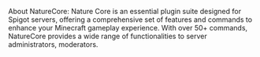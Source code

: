 About NatureCore:
Nature Core is an essential plugin suite designed for Spigot servers, offering a comprehensive set of features and commands to enhance your Minecraft gameplay experience. With over 50+ commands, NatureCore provides a wide range of functionalities to server administrators, moderators.
